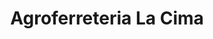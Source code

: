 ---
title: "Agroferreteria La Cima"
url: /san-pedro-putxla/agroferreteria-la-cima/
shop: Eisenwaren
---